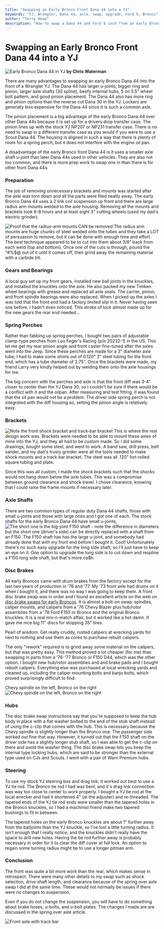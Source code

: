 ```yaml
---
title: "Swapping an Early Bronco Front Dana 44 into a YJ"
keywords: "YJ, Wrangler, Dana 44, axle, swap, upgrade, Ford 9, Bronco"
author: "Terry Howe"
description: "How to swap a Dana 44 and Ford 9 inch from an early Bronco into a Jeep Wrangler YJ."
---
```

# Swapping an Early Bronco Front Dana 44 into a YJ

![Early Bronco Dana 44 in YJ](../../../img/axle/upgrades/fordeb/nodngl.jpg)
**by Chris Waterman**

There are many advantages to swapping an early Bronco Dana 44 into the front of a Wrangler YJ. The Dana 44 has larger u-joints, bigger ring and pinion, larger axle shafts (30 spline), beefy internal hubs, 5 on 5.5" wheel bolt pattern, and good pinion placement. The Dana 44 also has more ring and pinion options than the reverse cut Dana 30 in the YJ. Lockers are generally less expensive for the Dana 44 since it is such a common axle.

The pinion placement is a big advantage of the early Bronco Dana 44 over other Dana 44s because it is set up for a drivers drop transfer case. The pinion lines up with the stock YJ NP207 or NP231 transfer case. There is no need to swap in a different transfer case as you would if you were to use a Scout Dana 44. The housing is aligned in such a way that there is plenty of room for a spring perch, but it does not interfere with the engine oil pan.

A disadvantage of the early Bronco front Dana 44 is it uses a smaller axle shaft u-joint than later Dana 44s used in other vehicles. They are also not too common, and there is more prep work to swap one in than there is for other front Dana 44s.

### Preparation

The job of removing unnecessary brackets and mounts was started after the axle was torn down and all the parts were filed neatly away. The early Bronco Dana 44 uses a 2 link coil suspension up front and there are large radius arm mounts welded to the axle housing. Removing all the mounts and brackets took 6-8 hours and at least eight 3" cutting wheels (used my dad's electric grinder).

![Proof that the radius-arm mounts CAN be removed](../../../img/axle/upgrades/fordeb/reardis.jpg) The radius arm mounts are huge chunks of steel welded onto the tubes and they take a LOT of persuasion to remove, but it can be done with enough time and effort. The best technique appeared to be to cut into them about 3/8" back from each weld (top and bottom). Once one of the cuts is through, pound the ^#%$@ out of it until it comes off, then grind away the remaining material with a carbide bit.

### Gears and Bearings

A local guy set up my front gears, installed new ball joints in the knuckles, and installed the knuckles onto the axle. He also packed my new Timken wheel bearings with grease and replaced all axle seals. The carrier, pinion, and front spindle bearings were also replaced. When I picked up the axles I was told that the front end had a factory limited slip in it. Never having seen one before, I hadn't even noticed. This stroke of luck almost made up for the new gears the rear end needed...

### Spring Perches

Rather than fabbing up spring perches, I bought two pairs of adjustable clamp-type perches from Lou Feger's Racing (p/n 20232-1) in the US. This let me get my rear pinion angle and front caster fine-tuned after the axles went into the Jeep. Since these perches are made for a 3" diameter axle tube, I had to make some shims out of 0.120" 3" steel tubing for the front end, which has a tube diameter of 2.75". Once the brackets were made, my friend Larry very kindly helped out by welding them onto the axle housings for me.

The big concern with the perches and axle is that the front diff was 3-4" closer to center than the YJ Dana 30, so I couldn't be sure if there would be a conflict with it and the oilpan. After measuring and test fitting, it was found that the oil pan would not be a problem. The driver side spring perch is not integrated with the diff housing so, setting the pinion angle is relatively easy.

### Brackets

![Note the front shock bracket and track-bar bracket](../../../img/axle/upgrades/fordeb/frtnukl.jpg) This is where the real design work was. Brackets were needed to be able to mount these axles of mine into the YJ, and they all had to be custom made. So I did some drawings, bought some steel, and went to work. A band saw, drill press, belt sander, and my dad's trusty grinder were all the tools needed to make shock mounts and a track bar bracket. The steel was all .120" hot-rolled square tubing and plate.

Since this was all custom, I made the shock brackets such that the shocks would not hang down below the axle tubes. This was a compromise between ground clearance and shock travel. I chose clearance, knowing that I could raise the frame mounts if necessary later.

### Axle Shafts

There are two common types of regular duty Dana 44 shafts, those with small u-joints and those with large ones and I got one of each. The stock shafts for the early Bronco Dana 44 have small u-joints, ![The short one is the big-joint F150 shaft - note the difference in diameters](../../../img/axle/upgrades/fordeb/ftshaft.jpg) but the short one (driver's side) can be directly replaced with a shaft from an F150. The F150 shaft has has the large u-joint, and somebody had already done that with my front end before I bought it. Cool! Unfortunately there's no such easy upgrade for the long side shaft, so I'll just have to keep an eye on it. One option to upgrade the long side is to cut down and respline a F150 long side shaft, but that's more ca$h.

### Disc Brakes

All early Broncos came with drum brakes from the factory except for the last two years of production in '76 and '77. My '73 front axle had drums on it when I bought it, and there was no way I was going to keep them. A front disc brake swap was in order and I found an excellent article on the web on [disc brake swaps for early Broncos](https://www.bronco.com/tech/upgrades/disc_brakes/). It is almost a bolt-on swap: spindles, caliper mounts, and calipers from a '76 Chevy Blazer plus hub/rotor assemblies from a '78 Ford F150 or Bronco and the original Bronco knuckles. It is a real mix-n-match affair, but it worked like a hot damn. It gave me nice big 11" discs for stopping 35" tires.

Pearl of wisdom: Get really cruddy, rusted calipers at wrecking yards for next to nothing and use them as cores to purchase rebuilt calipers.

The only "rework" required is to grind away some material on the calipers, but that was pretty easy. This method proved a lot cheaper (for me) than swapping in parts from a '76-'77 Bronco or F150 D44, which was the other option. I bought new hub/rotor assemblies and and brake pads and I bought rebuilt calipers. Everything else was purchased at local wrecking yards and cleaned up, including the caliper mounting bolts and banjo bolts, which proved surprisingly difficult to find.

Chevy spindle on the left, Bronco on the right
![Chevy spindle on the left, Bronco on the right](../../../img/axle/upgrades/fordeb/spindle.jpg)

### Hubs

The disc brake swap instructions say that you're supposed to keep the hub body in place with a flat washer bolted to the end of the stub shaft instead of using the c-clip that comes with the hub. This is necessary because the Chevy spindle is slightly longer than the Bronco one. The passenger side worked out fine that way. However, it turned out that the F150 shaft on the driver side has a slightly longer stub shaft, so I was able to get the c-clip on there and avoid the washer thing. The disc brake swap lets you keep the internal type locking hubs, which are said to be stronger than the external type used on CJs and Scouts. I went with a pair of Warn Premium hubs.

### Steering

To use my stock YJ steering box and drag link, it worked out best to use a YJ tie rod. The Bronco tie rod I had was bent, and it's drag link connection was way too close to center to work properly. I bought a YJ tie rod at the local wrecker and had it shortened 4" (at the adjuster) and re-threaded. The tapered ends of the YJ tie rod ends were smaller than the tapered holes in the Bronco knuckles, so I had a machinist friend make two tapered bushings to fit in between.

The tapered holes on the early Bronco knuckles are about 1" further away from the balljoints than the YJ knuckle, so I've lost a little turning radius. It isn't enough that I really notice, and the knuckles didn't really have the space to drill new holes. Having the tie rod further away is probably necessary in order for it to clear the diff cover at full lock. An option to regain some turning radius might be to use a longer pitman arm.

### Conclusion

The front was quite a bit more work than the rear, which makes sense in retrospect. There were many other details to my swap such as shock selection, drive shaft length, and clearance because of the spring over axle swap I did at the same time. These would not normally be issues if there were no changes to suspension.

Even if you do not change the suspension, you will have to do something about brake hoses, u-bolts, and u-bolt plates. The changes I made are are discussed in the spring over axle article.

![Front axle with track bar](../../../img/axle/upgrades/fordeb/frttbar.jpg)